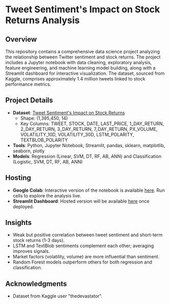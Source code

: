 # Tweet Sentiment's Impact on Stock Returns Analysis

## Overview
This repository contains a comprehensive data science project analyzing the relationship between Twitter sentiment and stock returns. The project includes a Jupyter notebook with data cleaning, exploratory analysis, feature engineering, and machine learning model building, along with a Streamlit dashboard for interactive visualization. The dataset, sourced from Kaggle, comprises approximately 1.4 million tweets linked to stock performance metrics.

## Project Details
- **Dataset**: [Tweet Sentiment's Impact on Stock Returns](https://www.kaggle.com/datasets/thedevastator/tweet-sentiment-s-impact-on-stock-returns)
  - Shape: (1,395,450, 14)
  - Key Columns: TWEET, STOCK, DATE, LAST_PRICE, 1_DAY_RETURN, 2_DAY_RETURN, 3_DAY_RETURN, 7_DAY_RETURN, PX_VOLUME, VOLATILITY_10D, VOLATILITY_30D, LSTM_POLARITY, TEXTBLOB_POLARITY
- **Tools**: Python, Jupyter Notebook, Streamlit, pandas, sklearn, matplotlib, seaborn, plotly
- **Models**: Regression (Linear, SVM, DT, RF, AB, ANN) and Classification (Logistic, SVM, DT, RF, AB, ANN)

## Hosting
- **Google Colab**: Interactive version of the notebook is available [here](https://colab.research.google.com/drive/1YsgBPirhSuGO4mXYXK6x-2MtqZW7_T1Y#scrollTo=cbf17cb6-5f25-4bb7-bce4-866d28f4c662). Run cells to explore the analysis live.
- **Streamlit Dashboard**: Hosted version will be available [here](https://tweet-sentiment-impact-on-stock-returns-dashboard-7mbtw9qmw8xh.streamlit.app/) once deployed.

## Insights
- Weak but positive correlation between tweet sentiment and short-term stock returns (1-3 days).
- LSTM and TextBlob sentiments complement each other; averaging improves signals.
- Market factors (volatility, volume) are more influential than sentiment.
- Random Forest models outperform others for both regression and classification.

## Acknowledgments
- Dataset from Kaggle user "thedevastator".